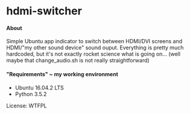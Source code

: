 hdmi-switcher
=====================

#### About

Simple Ubuntu app indicator to switch between HDMI/DVI screens and HDMI/"my other sound device" sound ouput. Everything is pretty much hardcoded, but it's not exactly rocket science what is going on... (well maybe that change_audio.sh is not really straightforward)

#### "Requirements" ~ my working environment
- Ubuntu 16.04.2 LTS
- Python 3.5.2

License: WTFPL
